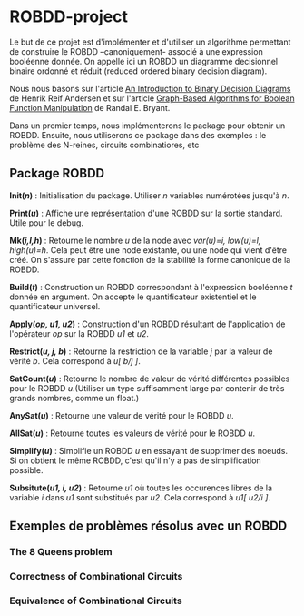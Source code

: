 # ROBDD-project

Le but de ce projet est d'implémenter et d'utiliser un algorithme permettant de construire le ROBDD –canoniquement- associé à une expression booléenne donnée.
On appelle ici un ROBDD un diagramme decisionnel binaire ordonné et réduit (reduced ordered binary decision diagram).

Nous nous basons sur l'article [An Introduction to Binary Decision Diagrams](https://www.cmi.ac.in/~madhavan/courses/verification-2011/andersen-bdd.pdf) de Henrik Reif Andersen et sur l'article [Graph-Based Algorithms
for Boolean Function Manipulation](http://www.cs.cmu.edu/~bryant/pubdir/ieeetc86.pdf) de Randal E. Bryant.

Dans un premier temps, nous implémenterons le package pour obtenir un ROBDD.
Ensuite, nous utiliserons ce package dans des exemples : le problème des N-reines,
circuits combinatiores, etc

## Package ROBDD

**Init(*****n*****)** : Initialisation du package. Utiliser *n* variables numérotées jusqu'à *n*.

**Print(*****u*****)** : Affiche une représentation d'une ROBDD sur la sortie standard. Utile pour le debug.

**Mk(*****i,l,h*****)** : Retourne le nombre *u* de la node avec *var(u)=i, low(u)=l, high(u)=h*. Cela peut être une node existante, ou une node qui vient d'être créé. On s'assure par cette fonction de la stabilité la forme canonique de la ROBDD.

**Build(*****t*****)** : Construction un ROBDD correspondant à l'expression booléenne *t* donnée en argument. On accepte le quantificateur existentiel et le quantificateur universel.

**Apply(*****op, u1, u2*****)** : Construction d'un ROBDD résultant de l'application de l'opérateur *op* sur la ROBDD *u1* et *u2*.

**Restrict(*****u, j, b*****)** : Retourne la restriction de la variable *j* par la valeur de vérité *b*. Cela correspond à *u[ b/j ]*.

**SatCount(*****u*****)** : Retourne le nombre de valeur de vérité différentes possibles pour le ROBDD *u*.(Utiliser un type suffisamment large par contenir de très grands nombres, comme un float.)

**AnySat(*****u*****)** : Retourne une valeur de vérité pour le ROBDD *u*.

**AllSat(*****u*****)** : Retourne toutes les valeurs de vérité pour le ROBDD *u*.

**Simplify(*****u*****)** : Simplifie un ROBDD *u* en essayant de supprimer des noeuds. Si on obtient le même ROBDD, c'est qu'il n'y a pas de simplification possible.

**Subsitute(*****u1, i, u2*****)** : Retourne *u1* où toutes les occurences libres de la variable *i* dans *u1* sont substitués par *u2*. Cela correspond à *u1[ u2/i ]*.

## Exemples de problèmes résolus avec un ROBDD

### The 8 Queens problem

### Correctness of Combinational Circuits

### Equivalence of Combinational Circuits
